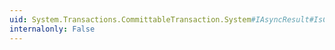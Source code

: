 ```yaml
---
uid: System.Transactions.CommittableTransaction.System#IAsyncResult#IsCompleted
internalonly: False
---
```


